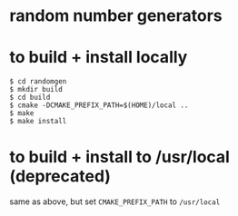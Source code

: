 # random number generators

# to build + install locally

```
$ cd randomgen
$ mkdir build
$ cd build
$ cmake -DCMAKE_PREFIX_PATH=$(HOME)/local ..
$ make
$ make install
```

# to build + install to /usr/local (deprecated)

same as above,  but set `CMAKE_PREFIX_PATH` to `/usr/local`
